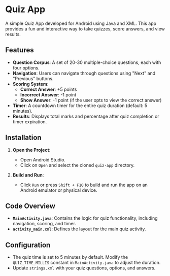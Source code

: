 # Quiz App

A simple Quiz App developed for Android using Java and XML. This app provides a fun and interactive way to take quizzes, score answers, and view results.

## Features

- **Question Corpus**: A set of 20-30 multiple-choice questions, each with four options.
- **Navigation**: Users can navigate through questions using "Next" and "Previous" buttons.
- **Scoring System**:
  - **Correct Answer**: +5 points
  - **Incorrect Answer**: -1 point
  - **Show Answer**: -1 point (if the user opts to view the correct answer)
- **Timer**: A countdown timer for the entire quiz duration (default: 5 minutes).
- **Results**: Displays total marks and percentage after quiz completion or timer expiration.

## Installation

1. **Open the Project**:
   - Open Android Studio.
   - Click on `Open` and select the cloned `quiz-app` directory.

2. **Build and Run**:
   - Click `Run` or press `Shift + F10` to build and run the app on an Android emulator or physical device.

## Code Overview

- **`MainActivity.java`**: Contains the logic for quiz functionality, including navigation, scoring, and timer.
- **`activity_main.xml`**: Defines the layout for the main quiz activity.

## Configuration

- The quiz time is set to 5 minutes by default. Modify the `QUIZ_TIME_MILLIS` constant in `MainActivity.java` to adjust the duration.
- Update `strings.xml` with your quiz questions, options, and answers.
